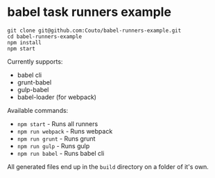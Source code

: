 # babel task runners example

```
git clone git@github.com:Couto/babel-runners-example.git
cd babel-runners-example
npm install
npm start
```

Currently supports:
 * babel cli
 * grunt-babel
 * gulp-babel
 * babel-loader (for webpack)

Available commands:
 * `npm start` - Runs all runners
 * `npm run webpack` - Runs webpack
 * `npm run grunt` - Runs grunt
 * `npm run gulp` - Runs gulp
 * `npm run babel` - Runs babel cli

All generated files end up in the `build` directory on a folder of it's own.
